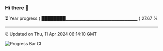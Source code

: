 ### Hi there 👋

⏳ Year progress { ████████▁▁▁▁▁▁▁▁▁▁▁▁▁▁▁▁▁▁▁▁▁▁ } 27.67 %

---

⏰ Updated on Thu, 11 Apr 2024 06:14:10 GMT

![Progress Bar CI](https://github.com/liununu/liununu/workflows/Progress%20Bar%20CI/badge.svg)
